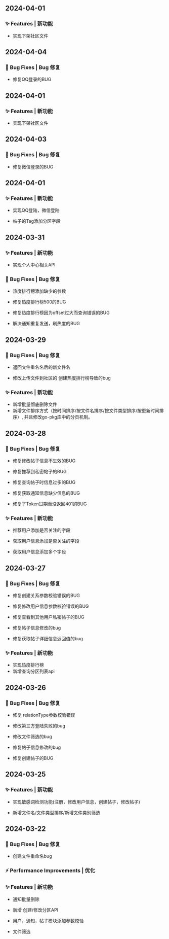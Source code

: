 ## 2024-04-01

### ✨ Features | 新功能

* 实现下架社区文件

## 2024-04-04

### 🐛 Bug Fixes | Bug 修复

* 修复QQ登录的BUG

## 2024-04-01

### ✨ Features | 新功能

* 实现下架社区文件

## 2024-04-03

### 🐛 Bug Fixes | Bug 修复

* 修复微信登录的BUG

## 2024-04-01

### ✨ Features | 新功能

* 实现QQ登陆，微信登陆

* 帖子的Tag添加分区字段

## 2024-03-31

### ✨ Features | 新功能

* 实现个人中心相关API

### 🐛 Bug Fixes | Bug 修复

* 热度排行榜添加缺少的参数

* 修复热度排行榜500的BUG

* 修复热度排行榜因为offset过大而查询错误的BUG

* 解决通知重复发送，刷热度的BUG

## 2024-03-29

### 🐛 Bug Fixes | Bug 修复

* 返回文件重名名后的新文件名

* 修改上传文件到社区的 创建热度排行榜导致的bug

### ✨ Features | 新功能

* 新增批量彻底删除文件
* 新增文件排序方式（按时间排序/按文件名排序/按文件类型排序/按更新时间排序）, 并且修改go-pkg库中的分页机制。

## 2024-03-28

### 🐛 Bug Fixes | Bug 修复

* 修复修改帖子信息不生效的BUG

* 修复推荐到私密帖子的BUG

* 修复查询帖子时信息过多的BUG

* 修复获取通知信息缺少信息的BUG

* 修复了Token过期而没返回401的BUG

### ✨ Features | 新功能 

* 推荐用户添加是否关注的字段

* 获取用户信息添加是否关注的字段

* 获取用户信息添加多个字段

## 2024-03-27

### 🐛 Bug Fixes | Bug 修复

* 修复创建关系参数校验错误的BUG

* 修复修改用户信息参数校验错误的BUG

* 修复查看到其他用户私密帖子的BUG

* 修复帖子信息修改的bug

* 修复获取帖子详细信息返回值的bug

### ✨ Features | 新功能

* 实现热度排行榜
* 新增查询分区列表api

## 2024-03-26

### 🐛 Bug Fixes | Bug 修复

* 修复 relationType参数校验错误

* 修改第三方登陆失败的bug

* 修改文件筛选的bug

* 修复帖子信息修改的bug

* 修复创建帖子的BUG

## 2024-03-25

### ✨ Features | 新功能

* 实现敏感词检测功能(注册，修改用户信息，创建帖子，修改帖子)

* 新增文件名/文件类型排序/新增文件类别筛选

## 2024-03-22

### 🐛 Bug Fixes | Bug 修复

* 创建文件重命名bug

### ⚡ Performance Improvements | 优化

### ✨ Features | 新功能

* 通知批量删除

* 新增 创建/修改分区API

* 用户，通知，帖子模块添加参数校验

* 文件筛选
